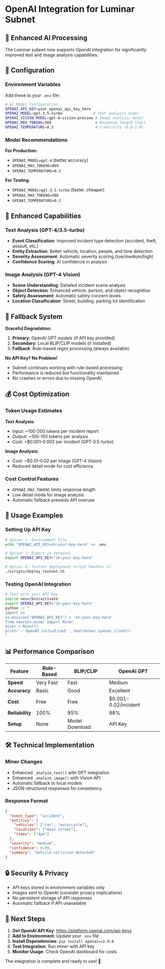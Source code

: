# OpenAI Integration for Luminar Subnet

## 🚀 Enhanced AI Processing

The Luminar subnet now supports OpenAI integration for significantly improved text and image analysis capabilities.

## 🔧 Configuration

### Environment Variables

Add these to your `.env` file:

```bash
# AI Model Configuration
OPENAI_API_KEY=your_openai_api_key_here
OPENAI_MODEL=gpt-3.5-turbo              # Text analysis model
OPENAI_VISION_MODEL=gpt-4-vision-preview # Image analysis model  
OPENAI_MAX_TOKENS=500                    # Response length limit
OPENAI_TEMPERATURE=0.3                   # Creativity (0.0-1.0)
```

### Model Recommendations

**For Production:**
- `OPENAI_MODEL=gpt-4` (better accuracy)
- `OPENAI_MAX_TOKENS=800`
- `OPENAI_TEMPERATURE=0.2`

**For Testing:**
- `OPENAI_MODEL=gpt-3.5-turbo` (faster, cheaper)
- `OPENAI_MAX_TOKENS=500`
- `OPENAI_TEMPERATURE=0.3`

## 🧠 Enhanced Capabilities

### Text Analysis (GPT-4/3.5-turbo)
- **Event Classification**: Improved incident type detection (accident, theft, assault, etc.)
- **Entity Extraction**: Better vehicle, location, people, and time detection
- **Severity Assessment**: Automatic severity scoring (low/medium/high)
- **Confidence Scoring**: AI confidence in analysis

### Image Analysis (GPT-4 Vision)
- **Scene Understanding**: Detailed incident scene analysis
- **Object Detection**: Enhanced vehicle, person, and object recognition
- **Safety Assessment**: Automatic safety concern levels
- **Location Classification**: Street, building, parking lot identification

## 🔄 Fallback System

**Graceful Degradation:**
1. **Primary**: OpenAI GPT models (if API key provided)
2. **Secondary**: Local BLIP/CLIP models (if installed)
3. **Fallback**: Rule-based regex processing (always available)

**No API Key? No Problem!**
- Subnet continues working with rule-based processing
- Performance is reduced but functionality maintained
- No crashes or errors due to missing OpenAI

## 💰 Cost Optimization

### Token Usage Estimates

**Text Analysis:**
- Input: ~100-200 tokens per incident report
- Output: ~100-150 tokens per analysis
- Cost: ~$0.001-0.002 per incident (GPT-3.5-turbo)

**Image Analysis:**
- Cost: ~$0.01-0.02 per image (GPT-4 Vision)
- Reduced detail mode for cost efficiency

### Cost Control Features
- `OPENAI_MAX_TOKENS` limits response length
- Low detail mode for image analysis
- Automatic fallback prevents API overuse

## 🚦 Usage Examples

### Setting Up API Key

```bash
# Option 1: Environment file
echo "OPENAI_API_KEY=sk-your-key-here" >> .env

# Option 2: Export in terminal
export OPENAI_API_KEY="sk-your-key-here"

# Option 3: Testnet deployment script handles it
./scripts/deploy_testnet.sh
```

### Testing OpenAI Integration

```bash
# Test with your API key
source venv/bin/activate
export OPENAI_API_KEY="sk-your-key-here"
python -c "
import os
os.environ['OPENAI_API_KEY'] = 'sk-your-key-here'
from neurons.miner import Miner
miner = Miner()
print('✅ OpenAI initialized:', bool(miner.openai_client))
"
```

## 📊 Performance Comparison

| Feature | Rule-Based | BLIP/CLIP | OpenAI GPT |
|---------|------------|-----------|------------|
| **Speed** | Very Fast | Fast | Medium |
| **Accuracy** | Basic | Good | Excellent |
| **Cost** | Free | Free | $0.001-0.02/incident |
| **Reliability** | 100% | 95% | 98% |
| **Setup** | None | Model Download | API Key |

## 🛠️ Technical Implementation

### Miner Changes
- Enhanced `_analyze_text()` with GPT integration
- Enhanced `_analyze_image()` with Vision API
- Automatic fallback to local models
- JSON-structured responses for consistency

### Response Format
```json
{
  "event_type": "accident",
  "entities": {
    "vehicles": ["car", "motorcycle"],
    "locations": ["main street"],
    "times": ["4pm"]
  },
  "severity": "medium",
  "confidence": 0.89,
  "summary": "Vehicle collision detected"
}
```

## 🔒 Security & Privacy

- API keys stored in environment variables only
- Images sent to OpenAI (consider privacy implications)
- No persistent storage of API responses
- Automatic fallback if API unavailable

## 🎯 Next Steps

1. **Get OpenAI API Key**: https://platform.openai.com/api-keys
2. **Add to Environment**: Update your `.env` file
3. **Install Dependencies**: `pip install openai>=1.0.0`
4. **Test Integration**: Run miner with API key
5. **Monitor Usage**: Check OpenAI dashboard for costs

The integration is complete and ready to use! 🚀
